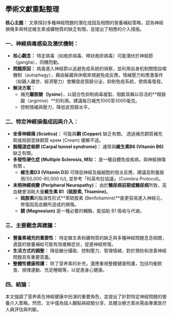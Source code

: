 ## 學術文獻重點整理

**核心主題：** 文章探討多種神經問題的潛在成因及相關的營養補給策略，認為神經損傷多與特定維生素或礦物質的缺乏有關，並提出了相應的介入措施。

### 一、神經病毒感染及潛伏機制：

*   **核心觀念：** 特定病毒（如疱疹病毒、帶狀疱疹病毒）可能潛伏於神經節（ganglia），伺機而動。
*   **問題原因：** 病毒進入神經節以逃避免疫系統的偵察，並利用自身机制關閉自噬機制（autophagy），藉由躲藏與休眠來規避免疫反應。情緒壓力和應激事件（如親人離世、經濟壓力）會觸發皮質醇分泌，抑制免疫系統，使病毒復發。
*   **解決方案：**
    *   補充**離胺酸（lysine）**，以競合性抑制病毒複製，阻斷其賴以存活的**精胺酸（arginine）**的利用。建議每日補充1000至3000毫克。
    *   控制情緒與壓力，降低皮質醇水平。

### 二、特定神經損傷成因與介入：

*   **坐骨神經痛 (Sciatica)：** 可能與**銅 (Copper)** 缺乏有關。 透過補充銅質補充劑或局部塗抹銅質 крем (Cream) 缓解不适。
*   **腕隧道症候群 (Carpal tunnel syndrome)：** 通常與**維生素B6 (Vitamin B6)** 缺乏有關。
*   **多發性硬化症 (Multiple Sclerosis, MS)：** 是一種自體免疫疾病，與神經損傷有關 。
    *   **維生素D3 (Vitamin D3)** 可降低神經及腦細胞的發炎反應，建議高劑量服用(50,000-80,000 IU), 並參考「科英布拉協議」（Coimbra Protocol)。
*   **末梢神經病變 (Peripheral Neuropathy)：** 由於**糖尿病前期或糖尿病**所致，高血糖會消耗大量**維生素 B1（硫胺素, Thiamine)**。
    *  **硫胺素**的脂溶性形式**苯硫胺素 (Benfotiamine)**能更容易進入神經元，修復因高血糖所造成的損傷。
    *  **鎂 (Magnesium)** 是一種必要的輔酶，能協助 B1 吸收与代谢。

### 三、主要觀念與建議：
*   **營養素補充的重要性：** 特定維生素和礦物質的缺乏與多種神經問題息息相關，適當的營養補給可能有效缓解症状，促進神經修復。
*   **生活方式的調整：** 降低糖分攝取、控制壓力、管理情緒，對於預防和改善神經問題具有重要意義。
*   **整體性健康照護：** 除了营养素的补充，還應重視整體健康照護，包括均衡飲食、規律運動、充足睡眠等，以促進身心健康。

### 四、結論：

本文強調了营养素在神經健康中扮演的重要角色，並提出了針對特定神經問題的營養介入策略。然而，文中僅為個人觀點與經驗分享，具體治療方案尚需由專業医疗人員評估與判斷。